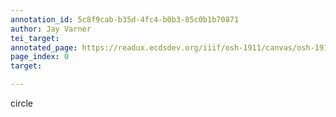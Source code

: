 ```yaml
---
annotation_id: 5c8f9cab-b35d-4fc4-b0b3-85c0b1b70871
author: Jay Varner
tei_target: 
annotated_page: https://readux.ecdsdev.org/iiif/osh-1911/canvas/osh-1911_00000012.jpg
page_index: 0
target: 

---
```

<p>circle</p>